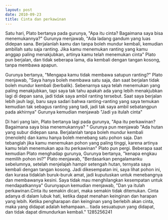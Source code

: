 ```yaml
---
layout: post
date: 2010-09-23
title: Cinta dan perkawinan 
---
```


Satu hari, Plato bertanya pada gurunya, "Apa itu cinta? Bagaimana saya bisa menemukannya?"
Gurunya menjawab, "Ada ladang gandum yang luas didepan sana. Berjalanlah kamu dan tanpa boleh mundur kembali, kemudian ambillah satu saja ranting. Jika kamu menemukan ranting yang kamu anggap paling menakjubkan, artinya kamu telah menemukan cinta"
Plato pun berjalan, dan tidak seberapa lama, dia kembali dengan tangan kosong, tanpa membawa apapun.

Gurunya bertanya, "Mengapa kamu tidak membawa satupun ranting?"
Plato menjawab, "Saya hanya boleh membawa satu saja, dan saat berjalan tidak boleh mundur kembali (berbalik). Sebenarnya saya telah menemukan yang paling menakjubkan, tapi saya tak tahu apakah ada yang lebih menakjubkan lagi di depan sana, jadi tidak saya ambil ranting tersebut. Saat saya berjalan lebih jauh lagi, baru saya sadari bahwa ranting-ranting yang saya temukan kemudian tak sebagus ranting yang tadi, jadi tak saya ambil sebatangpun pada akhirnya"
Gurunya kemudian menjawab  "Jadi ya itulah cinta"

Di hari yang lain, Plato bertanya lagi pada gurunya, "Apa itu perkawinan? Bagaimana saya bisa menemukannya? "
Gurunya pun menjawab "Ada hutan yang subur didepan sana. Berjalanlah tanpa boleh mundur kembali (menoleh) dan kamu hanya boleh menebang satu pohon saja. Dan tebanglah jika kamu menemukan pohon yang paling tinggi, karena artinya kamu telah menemukan apa itu perkawinan"
Plato pun pergi. Beberapa saat kemudian Plato menghadap gurunya, Gurunya bertanya, "kenapa engkau memilih pohon ini?"
Plato menjawab, "Berdasarkan pengalamanku sebelumnya, setelah menjelajah hampir setengah hutan, ternyata saya kembali dengan tangan kosong. Jadi dikesempatan ini, saya lihat pohon ini, dan kurasa tidaklah buruk-buruk amat, jadi kuputuskan untuk menebangnya dan membawanya kesini. Saya tidak mau menghilangkan kesempatan untuk mendapatkannya"
Gurunyapun kemudian menjawab, "Dan ya itulah perkawinan.Cinta itu semakin dicari, maka semakin tidak ditemukan. Cinta adanya di dalam lubuk hati, ketika dapat menahan keinginan dan harapan yang lebih. Ketika pengharapan dan keinginan yang berlebih akan cinta, maka yang didapat adalah kehampaan... tiada sesuatupun yang didapat, dan tidak dapat dimundurkan kembali."
1285256241
